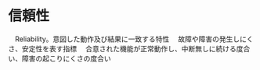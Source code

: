 # 信頼性
　Reliability。意図した動作及び結果に一致する特性
　故障や障害の発生しにくさ、安定性を表す指標
　合意された機能が正常動作し、中断無しに続ける度合い、障害の起こりにくさの度合い
